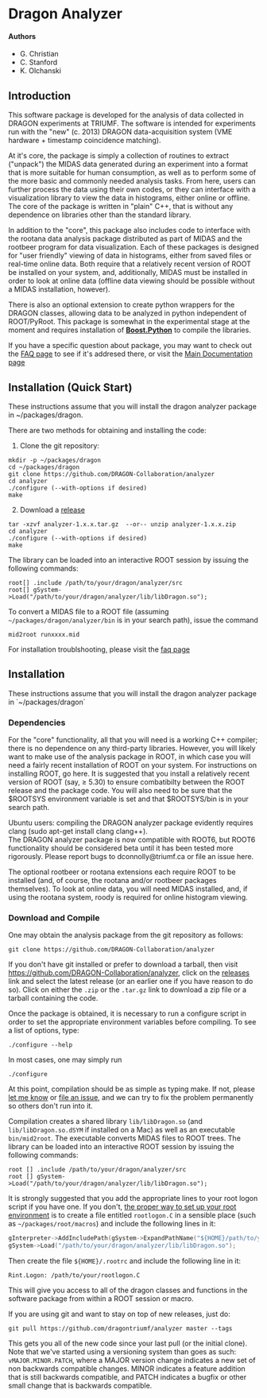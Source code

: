 # __Dragon Analyzer__

#### Authors
- G. Christian
- C. Stanford
- K. Olchanski

## __Introduction__

This software package is developed for the analysis of data collected in DRAGON experiments at TRIUMF. The software is intended for experiments run with the "new" (c. 2013) DRAGON data-acquisition system (VME hardware + timestamp coincidence matching).

At it's core, the package is simply a collection of routines to extract ("unpack") the MIDAS data generated during an experiment into a format that is more suitable for human consumption, as well as to perform some of the more basic and commonly needed analysis tasks. From here, users can further process the data using their own codes, or they can interface with a visualization library to view the data in histograms, either online or offline. The core of the package is written in "plain" C++, that is without any dependence on libraries other than the standard library.

In addition to the "core", this package also includes code to interface with the rootana data analysis package distributed as part of MIDAS and the rootbeer program for data visualization. Each of these packages is designed for "user friendly" viewing of data in histograms, either from saved files or real-time online data. Both require that a relatively recent version of ROOT be installed on your system, and, additionally, MIDAS must be installed in order to look at online data (offline data viewing should be possible without a MIDAS installation, however).

There is also an optional extension to create python wrappers for the DRAGON classes, allowing data to be analyzed in python independent of ROOT/PyRoot. This package is somewhat in the experimental stage at the moment and requires installation of [__Boost.Python__](http://www.boost.org/doc/libs/1_51_0/libs/python/doc/) to compile the libraries.

If you have a specific question about package, you may want to check out the [FAQ page](http://trshare.triumf.ca/~dconnolly/dragon/analyzer/faq.html) to see if it's addresed there, or visit the [Main Documentation page](http://trshare.triumf.ca/~dconnolly/dragon/analyzer/html/index.html)

## __Installation (Quick Start)__

<aside class="notice">
These instructions assume that you will install the dragon analyzer package in ~/packages/dragon.
</aside>

There are two methods for obtaining and installing the code:

1. Clone the git repository:
  ```
  mkdir -p ~/packages/dragon
  cd ~/packages/dragon
  git clone https://github.com/DRAGON-Collaboration/analyzer
  cd analyzer
  ./configure (--with-options if desired)
  make
  ```

2. Download a [release](https://github.com/DRAGON-Collaboration/analyzer/releases)
  ```
  tar -xzvf analyzer-1.x.x.tar.gz  --or-- unzip analyzer-1.x.x.zip
  cd analyzer
  ./configure (--with-options if desired)
  make
  ```

The library can be loaded into an interactive ROOT session by issuing the following commands:
```
root[] .include /path/to/your/dragon/analyzer/src
root[] gSystem->Load("/path/to/your/dragon/analyzer/lib/libDragon.so");
```

To convert a MIDAS file to a ROOT file (assuming `~/packages/dragon/analyzer/bin` is in your search path), issue the command
```
mid2root runxxxx.mid
````

For installation troublshooting, please visit the [faq page](http://trshare.triumf.ca/~dconnolly/dragon/analyzer/html/faq.html#install_faq)


## __Installation__

<aside class="notice">These instructions assume that you will install the dragon analyzer package in `~/packages/dragon`</aside>


### __Dependencies__

For the "core" functionality, all that you will need is a working C++ compiler; there is no dependence on any third-party libraries. However, you will likely want to make use of the analysis package in ROOT, in which case you will need a fairly recent installation of ROOT on your system. For instructions on installing ROOT, go here. It is suggested that you install a relatively recent version of ROOT (say, ≥ 5.30) to ensure combatibilty between the ROOT release and the package code. You will also need to be sure that the $ROOTSYS environment variable is set and that $ROOTSYS/bin is in your search path.

<aside class="warning">
  Ubuntu users: compiling the DRAGON analyzer package evidently requires clang (sudo apt-get install clang clang++).
</aside>


<aside class="notice">
The DRAGON analyzer package is now compatible with ROOT6, but ROOT6 functionality should be considered beta until it has been tested more rigorously. Please report bugs to dconnolly@triumf.ca or file an issue here.
</aside>


The optional rootbeer or rootana extensions each require ROOT to be installed (and, of course, the rootana and/or rootbeer packages themselves). To look at online data, you will need MIDAS installed, and, if using the rootana system, roody is required for online histogram viewing.

### __Download and Compile__

One may obtain the analysis package from the git repository as follows:
```
git clone https://github.com/DRAGON-Collaboration/analyzer
```
If you don't have git installed or prefer to download a tarball, then visit https://github.com/DRAGON-Collaboration/analyzer, click on the [releases](https://github.com/DRAGON-Collaboration/analyzer/releases) link and select the latest release (or an earlier one if you have reason to do so). Click on either the `.zip` or the `.tar.gz` link to download a zip file or a tarball containing the code.

Once the package is obtained, it is necessary to run a configure script in order to set the appropriate environment variables before compiling. To see a list of options, type:
```
./configure --help
```

In most cases, one may simply run
```
./configure
```

At this point, compilation should be as simple as typing make. If not, please [let me know](mailto:dconnolly@triumf.ca) or [file an issue](https://github.com/DRAGON-Collaboration/analyzer/issues), and we can try to fix the problem permanently so others don't run into it.

Compilation creates a shared library `lib/libDragon.so` (and `lib/libDragon.so.dSYM` if installed on a Mac) as well as an executable `bin/mid2root`. The executable converts MIDAS files to ROOT trees. The library can be loaded into an interactive ROOT session by issuing the following commands:
```
root [] .include /path/to/your/dragon/analyzer/src
root [] gSystem->Load("/path/to/your/dragon/analyzer/lib/libDragon.so");
```

It is strongly suggested that you add the appropriate lines to your root logon script if you have one. If you don't, [the proper way to set up your root environment](https://root.cern.ch/root/htmldoc/guides/users-guide/ROOTUsersGuide.html#environment-setup) is to create a file entitled `rootlogon.C` in a sensible place (such as `~/packages/root/macros`) and include the following lines in it:
```c++
gInterpreter->AddIncludePath(gSystem->ExpandPathName("${HOME}/path/to/your/dragon/analyzer/src"));
gSystem->Load("/path/to/your/dragon/analyzer/lib/libDragon.so");
```

Then create the file `${HOME}/.rootrc` and include the following line in it:
```
Rint.Logon: /path/to/your/rootlogon.C
```

This will give you access to all of the dragon classes and functions in the software package from within a ROOT session or macro.

If you are using git and want to stay on top of new releases, just do:
```
git pull https://github.com/dragontriumf/analyzer master --tags
```

This gets you all of the new code since your last pull (or the initial clone). Note that we've started using a versioning system than goes as such: `vMAJOR.MINOR.PATCH`, where a MAJOR version change indicates a new set of non backwards compatible changes. MINOR indicates a feature addition that is still backwards compatible, and PATCH indicates a bugfix or other small change that is backwards compatible.

